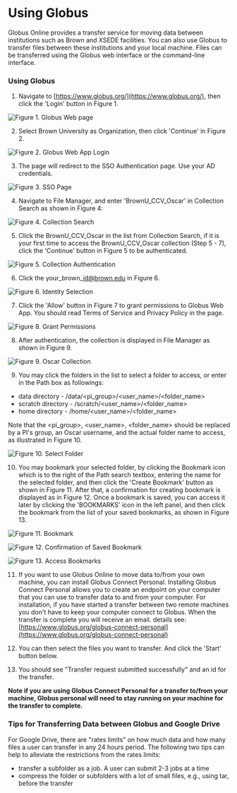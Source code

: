 # Using Globus

Globus Online provides a transfer service for moving data between institutions such as Brown and XSEDE facilities. You can also use Globus to transfer files between these institutions and your local machine. Files can be transferred using the Globus web interface or the command-line interface.

### Using Globus

1. Navigate to [https://www.globus.org/](https://www.globus.org/), then click the 'Login' button in Figure 1.                                          

![Figure 1. Globus Web page](../../.gitbook/assets/screen-shot-2020-10-30-at-3.49.27-pm.png)

2. Select Brown University as Organization, then click 'Continue' in Figure 2.

![Figure 2. Globus Web App Login](../../.gitbook/assets/screen-shot-2020-10-20-at-9.08.51-am.png)

3. The page will redirect to the SSO Authentication page. Use your AD credentials.

![Figure 3. SSO Page](../../.gitbook/assets/screen-shot-2020-10-20-at-9.11.15-am.png)

4. Navigate to File Manager, and enter 'BrownU\_CCV\_Oscar' in Collection Search as shown in Figure 4:

![Figure 4. Collection Search](../../.gitbook/assets/screen-shot-2020-10-30-at-4.00.53-pm.png)

5.  Click the BrownU\_CCV\_Oscar in the list from Collection Search, if it is your first time to access the BrownU\_CCV\_Oscar collection \(Step 5 - 7\),  click the 'Continue' button in Figure 5 to be authenticated.

![Figure 5. Collection Authentication](../../.gitbook/assets/screen-shot-2020-10-30-at-4.05.38-pm.png)

6. Click the your\_brown\_id@brown.edu in Figure 6.

![Figure 6. Identity Selection](../../.gitbook/assets/screen-shot-2020-10-30-at-4.12.12-pm.png)

7. Click the 'Allow' button in Figure 7 to grant permissions to Globus Web App. You should read Terms of Service and Privacy Policy in the page.

![Figure 8. Grant Permissions](../../.gitbook/assets/screen-shot-2020-10-30-at-4.14.18-pm.png)

8. After authentication, the collection is displayed in File Manager as shown in Figure 9.

![Figure 9. Oscar Collection](../../.gitbook/assets/screen-shot-2020-10-30-at-4.17.24-pm.png)

9.  You may click the folders in the list to select a folder to access, or enter in the Path box as followings:

* data directory - /data/&lt;pi\_group&gt;/&lt;user\_name&gt;/&lt;folder\_name&gt;
* scratch directory - /scratch/&lt;user\_name&gt;/&lt;folder\_name&gt;
* home directory - /home/&lt;user\_name&gt;/&lt;folder\_name&gt;

Note that the &lt;pi\_group&gt;, &lt;user\_name&gt;, &lt;folder\_name&gt; should be replaced by a PI's group, an Oscar username, and the actual folder name to access, as illustrated in Figure 10.

![Figure 10. Select Folder](../../.gitbook/assets/screen-shot-2020-10-30-at-4.24.45-pm.png)

10. You may bookmark your selected folder, by clicking the Bookmark icon which is to the right of the Path search textbox, entering the name for the selected folder, and then click the 'Create Bookmark' button as shown in Figure 11.  After that, a confirmation for creating bookmark is displayed as in Figure 12. Once a bookmark is saved, you can access it later by clicking the 'BOOKMARKS' icon in the left panel,  and then click the bookmark from the list of your saved bookmarks, as shown in Figure 13.

![Figure 11. Bookmark](../../.gitbook/assets/screen-shot-2020-10-30-at-4.29.14-pm.png)

![Figure 12. Confirmation of Saved Bookmark](../../.gitbook/assets/screen-shot-2020-10-30-at-4.32.24-pm.png)

![Figure 13. Access Bookmarks](../../.gitbook/assets/screen-shot-2020-10-30-at-4.34.43-pm.png)

11. If you want to use Globus Online to move data to/from your own machine, you can install Globus Connect Personal. Installing Globus Connect Personal allows you to create an endpoint on your computer that you can use to transfer data to and from your computer. For installation, if you have started a transfer between two remote machines you don't have to keep your computer connect to Globus. When the transfer is complete you will receive an email.  details see: [https://www.globus.org/globus-connect-personal](https://www.globus.org/globus-connect-personal)

12. You can then select the files you want to transfer. And click the 'Start' button below. 

13. You should see "Transfer request submitted successfully" and an id for the transfer. 

**Note if you are using Globus Connect Personal for a transfer to/from your machine, Globus personal will need to stay running on your machine for the transfer to complete.**

### Tips for Transferring Data between Globus and Google Drive

For Google Drive, there are "rates limits" on how much data and how many files a user can transfer in any 24 hours period. The following two tips can help to alleviate the restrictions from the rates limits:

* transfer a subfolder as a job. A user can submit 2-3 jobs at a time
* compress the folder or subfolders with a lot of small files, e.g., using tar, before the transfer

